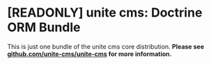 [READONLY] unite cms: Doctrine ORM Bundle
=========================================

This is just one bundle of the unite cms core distribution. **Please see [github.com/unite-cms/unite-cms](https://github.com/unite-cms/unite-cms) for more information.**
